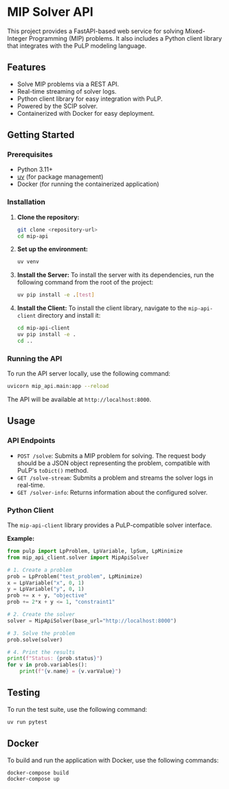 # MIP Solver API

This project provides a FastAPI-based web service for solving Mixed-Integer Programming (MIP) problems. It also includes a Python client library that integrates with the PuLP modeling language.

## Features

- Solve MIP problems via a REST API.
- Real-time streaming of solver logs.
- Python client library for easy integration with PuLP.
- Powered by the SCIP solver.
- Containerized with Docker for easy deployment.

## Getting Started

### Prerequisites

- Python 3.11+
- [uv](https://github.com/astral-sh/uv) (for package management)
- Docker (for running the containerized application)

### Installation

1.  **Clone the repository:**
    ```bash
    git clone <repository-url>
    cd mip-api
    ```

2.  **Set up the environment:**
    ```bash
    uv venv
    ```

3.  **Install the Server:**
    To install the server with its dependencies, run the following command from the root of the project:
    ```bash
    uv pip install -e .[test]
    ```

4.  **Install the Client:**
    To install the client library, navigate to the `mip-api-client` directory and install it:
    ```bash
    cd mip-api-client
    uv pip install -e .
    cd ..
    ```

### Running the API

To run the API server locally, use the following command:

```bash
uvicorn mip_api.main:app --reload
```

The API will be available at `http://localhost:8000`.

## Usage

### API Endpoints

-   `POST /solve`: Submits a MIP problem for solving. The request body should be a JSON object representing the problem, compatible with PuLP's `toDict()` method.
-   `GET /solve-stream`: Submits a problem and streams the solver logs in real-time.
-   `GET /solver-info`: Returns information about the configured solver.

### Python Client

The `mip-api-client` library provides a PuLP-compatible solver interface.

**Example:**

```python
from pulp import LpProblem, LpVariable, lpSum, LpMinimize
from mip_api_client.solver import MipApiSolver

# 1. Create a problem
prob = LpProblem("test_problem", LpMinimize)
x = LpVariable("x", 0, 1)
y = LpVariable("y", 0, 1)
prob += x + y, "objective"
prob += 2*x + y <= 1, "constraint1"

# 2. Create the solver
solver = MipApiSolver(base_url="http://localhost:8000")

# 3. Solve the problem
prob.solve(solver)

# 4. Print the results
print(f"Status: {prob.status}")
for v in prob.variables():
    print(f"{v.name} = {v.varValue}")
```

## Testing

To run the test suite, use the following command:

```bash
uv run pytest
```

## Docker

To build and run the application with Docker, use the following commands:

```bash
docker-compose build
docker-compose up
```
